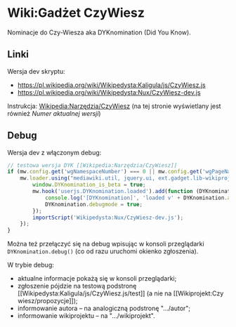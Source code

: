 # Wiki:Gadżet CzyWiesz

Nominacje do Czy-Wiesza aka DYKnomination (Did You Know).

## Linki

Wersja dev skryptu:
- https://pl.wikipedia.org/wiki/Wikipedysta:Kaligula/js/CzyWiesz.js
- https://pl.wikipedia.org/wiki/Wikipedysta:Nux/CzyWiesz-dev.js

Instrukcja: [Wikipedia:Narzędzia/CzyWiesz](https://pl.wikipedia.org/wiki/Wikipedia:Narz%C4%99dzia/CzyWiesz)
(na tej stronie wyświetlany jest również *Numer aktualnej wersji*)

## Debug

Wersja dev z włączonym debug:
```js
// testowa wersja DYK [[Wikipedia:Narzędzia/CzyWiesz]]
if (mw.config.get('wgNamespaceNumber') === 0 || mw.config.get('wgPageName')=='Wikipedia:Narzędzia/CzyWiesz') {
	mw.loader.using("mediawiki.util, jquery.ui, ext.gadget.lib-wikiprojects".split(/, ?/)).then(function() {
		window.DYKnomination_is_beta = true;
		mw.hook('userjs.DYKnomination.loaded').add(function (DYKnomination) {
			console.log('[DYKnomination]', 'loaded v' + DYKnomination.about.version);
			DYKnomination.debugmode = true;
		});
		importScript('Wikipedysta:Nux/CzyWiesz-dev.js');
	});
}
```

Można też przełączyć się na debug wpisując w konsoli przeglądarki `DYKnomination.debug()` (co od razu uruchomi okienko zgłoszenia).

W trybie debug:
- aktualne informacje pokażą się w konsoli przeglądarki;
- zgłoszenie pójdzie na testową podstronę [[Wikipedysta:Kaligula/js/CzyWiesz.js/test]] (a nie na [[Wikiprojekt:Czy wiesz/propozycje]]);
- informowanie autora – na analogiczną podstronę "…/autor";
- informowanie wikiprojektu – na "…/wikiprojekt".
